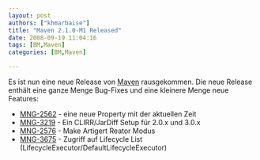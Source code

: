 ```yaml
---
layout: post
authors: ["khmarbaise"]
title: "Maven 2.1.0-M1 Released"
date: 2008-09-19 11:04:16
tags: [BM,Maven]
categories: [BM,Maven]

---
```

Es ist nun eine neue Release von [Maven](https://mail-archives.apache.org/mod_mbox/maven-announce/200809.mbox/%3C48D31DA2.4000604@apache.org%3E "Maven") rausgekommen. Die neue Release enthält eine ganze Menge Bug-Fixes und eine kleinere Menge neue Features:<br/>

 * [MNG-2562](https://issues.apache.org/jira/browse/MNG-2562) - eine neue Property mit der aktuellen Zeit 
 * [MNG-3219](https://issues.apache.org/jira/browse/MNG-3219) - Ein CLIRR/JarDiff Setup für 2.0.x und 3.0.x
 * [MNG-2576](https://issues.apache.org/jira/browse/MNG-2576) - Make Artigert Reator Modus
 * [MNG-3675](https://issues.apache.org/jira/browse/MNG-3675) - Zugriff auf Lifecycle List (LifecycleExecutor/DefaultLifecycleExecutor)

